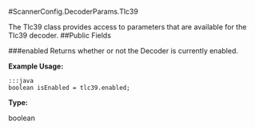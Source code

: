 #ScannerConfig.DecoderParams.Tlc39

The Tlc39 class provides access to parameters that are available for the Tlc39 decoder.
##Public Fields

###enabled
Returns whether or not the Decoder is currently enabled.

**Example Usage:**

    :::java
    boolean isEnabled = tlc39.enabled;


**Type:**

boolean

